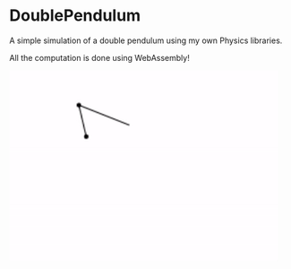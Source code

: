 # DoublePendulum

A simple simulation of a double pendulum using my own Physics libraries.

All the computation is done using WebAssembly!

![](results.gif)

